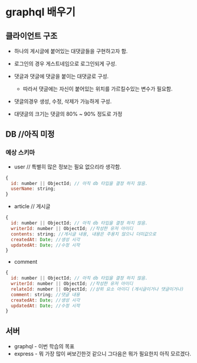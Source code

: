 # graphql 배우기

## 클라이언트 구조

- 하나의 게시글에 붙어있는 대댓글들을 구현하고자 함.
- 로그인의 경우 게스트네임으로 로그인되게 구성.
- 댓글과 댓글에 댓글을 붙이는 대댓글로 구성.

  - 따라서 댓글에는 자신이 붙어있는 위치를 가르킬수있는 변수가 필요함.

- 댓글의경우 생성, 수정, 삭제가 가능하게 구성.

- 대댓글의 크기는 댓글의 80% ~ 90% 정도로 가정

## DB //아직 미정

### 예상 스키마

- user // 특별히 많은 정보는 필요 없으리라 생각함.

```js
{
  id: number || ObjectId; // 아직 db 타입을 결정 하지 않음.
  userName: string;
}
```

- article // 게시글

```js
{
  id: number || ObjectId; // 아직 db 타입을 결정 하지 않음.
  writerId: number || ObjectId; //작성한 유저 아이디
  contents: string; //게시글 내용, 내용은 주용치 않으니 더미값으로
  createdAt: Date; //생성 시각
  updatedAt: Date; //수정 시작
}
```

- comment

```js
{
  id: number || ObjectId; // 아직 db 타입을 결정 하지 않음.
  writerId: number || ObjectId; //작성한 유저 아이디
  relateId: number || ObjectId; //상위 요소 아이디 (게시글이거나 댓글이거나)
  comment: string; //댓글 내용
  createdAt: Date; //생성 시각
  updatedAt: Date; //수정 시작
}
```

## 서버

- graphql - 이번 학습의 목표
- express - 뭐 가장 많이 써보긴한것 같으니
  그다음은 뭐가 필요한지 아직 모르겠다.
